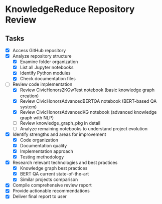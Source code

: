 # KnowledgeReduce Repository Review

## Tasks
- [x] Access GitHub repository
- [x] Analyze repository structure
  - [x] Examine folder organization
  - [x] List all Jupyter notebooks
  - [x] Identify Python modules
  - [x] Check documentation files
- [ ] Review code implementation
  - [x] Review CivicHonors2KGwTest notebook (basic knowledge graph creation)
  - [x] Review CivicHonorsAdvancedBERTQA notebook (BERT-based QA system)
  - [x] Review CivicHonorsAdvancedKG notebook (advanced knowledge graph with NLP)
  - [ ] Review knowledge_graph_pkg in detail
  - [ ] Analyze remaining notebooks to understand project evolution
- [x] Identify strengths and areas for improvement
  - [x] Code organization
  - [x] Documentation quality
  - [x] Implementation approach
  - [x] Testing methodology
- [x] Research relevant technologies and best practices
  - [x] Knowledge graph best practices
  - [x] BERT QA current state-of-the-art
  - [x] Similar projects comparison
- [x] Compile comprehensive review report
- [x] Provide actionable recommendations
- [x] Deliver final report to user

